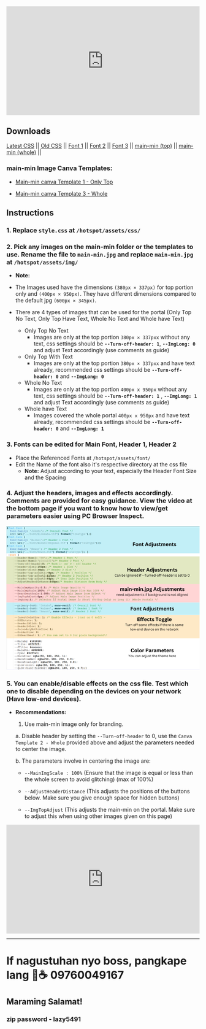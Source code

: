 

<div class="video-container">
  <div class="video-wrapper">
    <iframe src="https://www.youtube.com/embed/G_BOb4uyBSs?autoplay=1&mute=1&vq=hd1080" frameborder="0" allow="accelerometer; autoplay; encrypted-media; gyroscope; picture-in-picture" allowfullscreen></iframe>
  </div>
</div>

<style>
  .video-container {
    position: relative;
    width: 100%;
    padding-bottom: 56.25%; /* 16:9 aspect ratio (height / width) */
  }

  .video-wrapper {
    position: absolute;
    top: 0;
    left: 0;
    width: 100%;
    height: 100%;
  }

  .video-wrapper iframe {
    width: 100%;
    height: 100%;
  }
</style>



## Downloads
<a href="https://raw.githubusercontent.com/RMBDon/Lazy-Portal-v7-RMTheme-2/main/style.zip" download>Latest CSS</a> || 
<a href="https://raw.githubusercontent.com/RMBDon/Lazy-Portal-v7-RMTheme-2/main/[OLD] - Last Version.zip" download>Old CSS</a> || 
<a href="https://raw.githubusercontent.com/RMBDon/Lazy-Portal-v7-RMTheme-2/main/Downloads/Fonts/ElJekate.ttf" download>Font 1</a> || 
<a href="https://raw.githubusercontent.com/RMBDon/Lazy-Portal-v7-RMTheme-2/main/Downloads/Fonts/Newon.ttf" download>Font 2</a> || 
<a href="https://raw.githubusercontent.com/RMBDon/Lazy-Portal-v7-RMTheme-2/main/Downloads/Fonts/Walneo-Regular.ttf" download>Font 3</a> || 
<a href="https://raw.githubusercontent.com/RMBDon/Lazy-Portal-v7-RMTheme-2/main/Downloads/main-min/main-min.jpg" download>main-min (top)</a> || 
<a href="https://raw.githubusercontent.com/RMBDon/Lazy-Portal-v7-RMTheme-2/main/Downloads/main-min/main-min-1 (2).jpg" download>main-min (whole)</a> || 


 ### main-min Image Canva Templates:

   - [Main-min canva Template 1 - Only Top](https://www.canva.com/design/DAGIJDVpBbw/-p_QgYGILMwf7lAiWbmQww/view?utm_content=DAGIJDVpBbw&utm_campaign=designshare&utm_medium=link&utm_source=publishsharelink&mode=preview)
        
   - [Main-min canva Template 3 - Whole](https://www.canva.com/design/DAGJcFIqoeo/R7V45gM_zOol4vwTgUuuUQ/view?utm_content=DAGJcFIqoeo&utm_campaign=designshare&utm_medium=link&utm_source=publishsharelink&mode=preview)


## Instructions

### 1. Replace `style.css` at `/hotspot/assets/css/`

### 2. Pick any images on the main-min folder or the templates to use. Rename the file to `main-min.jpg` and replace `main-min.jpg` at `/hotspot/assets/img/`
   - **Note:**
   - The Images used have the dimensions ``(380px × 337px)`` for top portion only and ``(400px × 950px)``. They have different dimensions compared to the default jpg ``(600px × 345px)``.

   - There are 4 types of images that can be used for the portal (Only Top No Text, Only Top Have Text, Whole No Text and Whole have Text)
     - Only Top No Text
       - Images are only at the top portion `380px × 337pxx` without any text, css settings should be **`--Turn-off-header: 1`**, **`--ImgLong: 0`** and adjust Text accordingly (use comments as guide)
     - Only Top With Text
       - Images are only at the top portion `380px × 337pxx` and have text already, recommended css settings should be **`--Turn-off-header: 0`** and **`--ImgLong: 0`**
     - Whole No Text
       - Images are only at the top portion `400px x 950px` without any text, css settings should be **`--Turn-off-header: 1`** , **`--ImgLong: 1`** and adjust Text accordingly (use comments as guide)
     - Whole have Text
       - Images covered the whole portal `400px x 950px` and have text already, recommended css settings should be **`--Turn-off-header: 0`** and **`--ImgLong: 1`**

### 3. Fonts can be edited for Main Font, Header 1, Header 2
   - Place the Referenced Fonts at `/hotspot/assets/font/`
   - Edit the Name of the font also it's respective directory at the css file
     - **Note:** 
     	Adjust according to your text, especially the Header Font Size and the Spacing

### 4. Adjust the headers, images and effects accordingly. Comments are provided for easy guidance. View the video at the bottom page if you want to know how to view/get parameters easier using PC Browser Inspect. 

![Example Image](Parameters.png)

### 5. You can enable/disable effects on the css file. Test which one to disable depending on the devices on your network (Have low-end devices).

   - **Recommendations:**
     
      1. Use main-min image only for branding.
     
       a. Disable header by setting the `--Turn-off-header` to 0, use the `Canva Template 2 - Whole` provided above and adjust the parameters needed to center the image.
     
       b. The parameters involve in centering the image are:
     
        - `--MainImgScale : 100%` (Ensure that the image is equal or less than the whole screen to avoid glitching) (max of 100%)
     
        - `--AdjustHeaderDistance` (This adjusts the positions of the buttons below. Make sure you give enough space for hidden buttons)
     
        - `--ImgTopAdjust` (This adjusts the main-min on the portal. Make sure to adjust this when using other images given on this page)


<div class="video-container">
  <div class="video-wrapper">
    <iframe src="https://www.youtube.com/embed/9UqjX6hPj0k?autoplay=1&mute=1&vq=hd1080" frameborder="0" allow="accelerometer; autoplay; encrypted-media; gyroscope; picture-in-picture" allowfullscreen></iframe>
  </div>
</div>


---

# If nagustuhan nyo boss, pangkape lang 🤣☕️ 09760049167  
## Maraming Salamat!

### zip password - lazy5491
